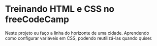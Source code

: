 <h1>Treinando HTML e CSS no freeCodeCamp</h1>

<p>Neste projeto eu faço a linha do horizonte de uma cidade. Aprendendo como configurar variáveis em CSS, podendo reutilizá-las quando quiser.</p>
